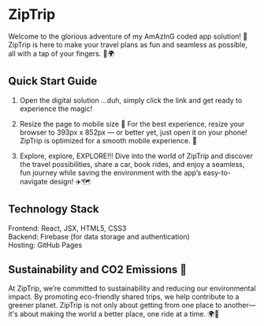 # ZipTrip

Welcome to the glorious adventure of my AmAzInG coded app solution! 🎉 ZipTrip is here to make your travel plans as fun and seamless as possible, all with a tap of your fingers. 🚗🌍

## Quick Start Guide

1. Open the digital solution
...duh, simply click the link and get ready to experience the magic! 

2. Resize the page to mobile size 📲
For the best experience, resize your browser to 393px x 852px — or better yet, just open it on your phone! ZipTrip is optimized for a smooth mobile experience. 📱

3. Explore, explore, EXPLORE!!!
Dive into the world of ZipTrip and discover the travel possibilities, share a car, book rides, and enjoy a seamless, fun journey while saving the environment with the app’s easy-to-navigate design! ✈️🗺️


## Technology Stack

Frontend: React, JSX, HTML5, CSS3 <br>
Backend: Firebase (for data storage and authentication) <br>
Hosting: GitHub Pages


## Sustainability and CO2 Emissions 🌱

At ZipTrip, we’re committed to sustainability and reducing our environmental impact. By promoting eco-friendly shared trips, we help contribute to a greener planet. ZipTrip is not only about getting from one place to another—it's about making the world a better place, one ride at a time. 🌍🌱